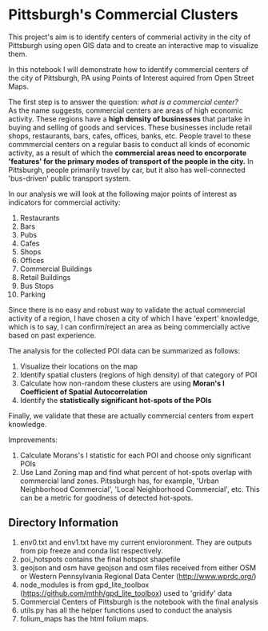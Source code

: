 # Pittsburgh's Commercial Clusters  

This project's aim is to identify centers of commerial activity in the city of Pittsburgh using open GIS data and to create an interactive map to visualize them.

In this notebook I will demonstrate how to identify commercial centers of the city of Pittsburgh, PA using Points of Interest aquired from Open Street Maps.

The first step is to answer the question: *what is a commercial center?*  
As the name suggests, commercial centers are areas of high economic activity. 
These regions have a **high density of businesses** that partake in buying and selling of goods and services.
These businesses include retail shops, restaurants, bars, cafes, offices, banks, etc. 
People travel to these commmercial centers on a regular basis to conduct all kinds of economic activity, as a result of which the **commercial areas need to encorporate 'features' for the primary modes of transport of the people in the city.** 
In Pittsburgh, people primarily travel by car, but it also has well-connected 'bus-driven' public transport system. 


In our analysis we will look at the following major points of interest as indicators for commercial activity:
  1. Restaurants
  2. Bars
  3. Pubs
  4. Cafes
  5. Shops
  6. Offices
  7. Commercial Buildings
  8. Retail Buildings
  9. Bus Stops
  10. Parking

Since there is no easy and robust way to validate the actual commercial activity of a region, I have chosen a city of which I have 'expert' knowledge, which is to say, I can confirm/reject an area as being commercially active based on past experience. 

The analysis for the collected POI data can be summarized as follows:
  1. Visualize their locations on the map
  2. Identify spatial clusters (regions of high density) of that category of POI 
  3. Calculate how non-random these clusters are using **Moran's I Coefficient of Spatial Autocorrelation** 
  4. Identify the **statistically significant hot-spots of the POIs**

Finally, we validate that these are actually commercial centers from expert knowledge.

Improvements: 
1. Calculate Morans's I statistic for each POI and choose only significant POIs
2. Use Land Zoning map and find what percent of hot-spots overlap with commercial land zones. Pitssburgh has, for example, 'Urban Neighborhood Commercial', 'Local Neighborhood Commercial', etc. This can be a metric for goodness of detected hot-spots. 



## Directory Information

1. env0.txt and env1.txt have my current envioronment. They are outputs from pip freeze and conda list respectively.
2. poi_hotspots contains the final hotspot shapefile
3. geojson and osm have geojson and osm files received from either OSM or Western Pennsylvania Regional Data Center (http://www.wprdc.org/) 
4. node_modules is from gpd_lite_toolbox (https://github.com/mthh/gpd_lite_toolbox) used to 'gridify' data
5. Commercial Centers of Pittsburgh is the notebook with the final analysis
6. utils.py has all the helper functions used to conduct the analysis 
7. folium_maps has the html folium maps.

